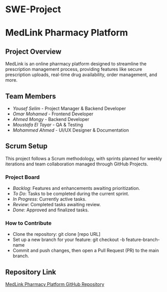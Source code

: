 # SWE-Project

# MedLink Pharmacy Platform

## Project Overview
MedLink is an online pharmacy platform designed to streamline the prescription management process, providing features like secure prescription uploads, real-time drug availability, order management, and more.

## Team Members
- *Yousef Selim* - Project Manager & Backend Developer
- *Omar Mohamed* - Frontend Developer
- *Ahmed Mongy* - Backend Developer
- *Moustafa El Tayar* - QA & Testing
- *Mohammed Ahmed* - UI/UX Designer & Documentation

## Scrum Setup
This project follows a Scrum methodology, with sprints planned for weekly iterations and team collaboration managed through GitHub Projects.

### Project Board
- *Backlog*: Features and enhancements awaiting prioritization.
- *To Do*: Tasks to be completed during the current sprint.
- *In Progress*: Currently active tasks.
- *Review*: Completed tasks awaiting review.
- *Done*: Approved and finalized tasks.

### How to Contribute
- Clone the repository: git clone [repo URL]
- Set up a new branch for your feature: git checkout -b feature-branch-name
- Commit and push changes, then open a Pull Request (PR) to the main branch.

## Repository Link
[MedLink Pharmacy Platform GitHub Repository](https://github.com/yourusername/MedLink-Pharmacy-Platform)
